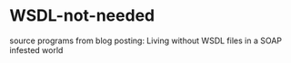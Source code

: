 WSDL-not-needed
===============

source programs from blog posting: Living without WSDL files in a SOAP infested world
